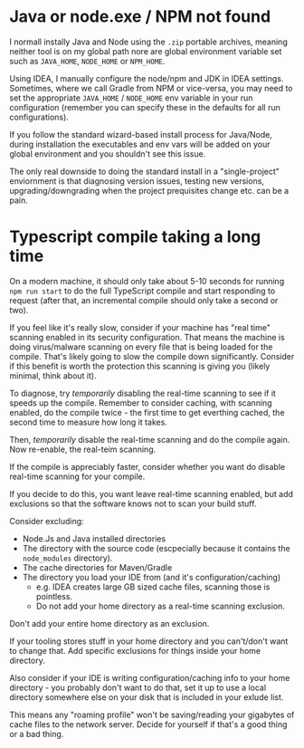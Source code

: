 
# Java or node.exe / NPM not found

I normall instally Java and Node using the `.zip` portable archives, meaning
neither tool is on my global path nore are global environment variable set
such as `JAVA_HOME`, `NODE_HOME` or `NPM_HOME`.

Using IDEA, I manually configure the node/npm and JDK in IDEA settings.
Sometimes, where we call Gradle from NPM or vice-versa, you may need to set
the appropriate `JAVA_HOME` / `NODE_HOME` env variable in your run configuration
(remember you can specify these in the defaults for all run configurations).

If you follow the standard wizard-based install process for Java/Node, during
installation the executables and env vars will be added on your global
environment and you shouldn't see this issue.

The only real downside to doing the standard install in a "single-project" 
enviornment is that diagnosing version issues, testing new versions, 
upgrading/downgrading when the project prequisites change etc. can be a pain.


# Typescript compile taking a long time

On a modern machine, it should only take about 5-10 seconds for running 
`npm run start` to do the full TypeScript compile and start responding to 
request (after that, an incremental compile should only take a second or two).

If you feel like it's really slow, consider if your machine has "real time" 
scanning enabled in its security configuration.  That means the machine is 
doing virus/malware scanning on every file that is being loaded for the compile.
That's likely going to slow the compile down significantly.
Consider if this benefit is worth the protection this scanning is giving you
(likely minimal, think about it).

To diagnose, try *temporarily* disabling the real-time scanning to see if 
it speeds up the compile. Remember to consider caching, with scanning
enabled, do the compile twice - the first time to get everthing cached, the 
second time to measure how long it takes.

Then, *temporarily* disable the real-time scanning and do the compile again.
Now re-enable, the real-teim scanning.

If the compile is appreciably faster, consider whether you want do disable 
real-time scanning for your compile.

If you decide to do this, you want leave real-time scanning enabled, but add
exclusions so that the software knows not to scan your build stuff.

Consider excluding:
* Node.Js and Java installed directories
* The directory with the source code (escpecially because it contains the 
  `node_modules` directory).
* The cache directories for Maven/Gradle
* The directory you load your IDE from (and it's configuration/caching)
  * e.g. IDEA creates large GB sized cache files, scanning those is pointless.
  * Do not add your home directory as a real-time scanning exclusion.

Don't add your entire home directory as an exclusion.

If your tooling stores stuff in your home directory and you can't/don't want
to change that.  Add specific exclusions for things inside your home directory.

Also consider if your IDE is writing configuration/caching info to your
home directory - you probably don't want to do that, set it up to use a local
directory somewhere else on your disk that is included in your exlude list.

This means any "roaming profile" won't be saving/reading your gigabytes of 
cache files to the network server.  Decide for yourself if that's a good thing
or a bad thing.


